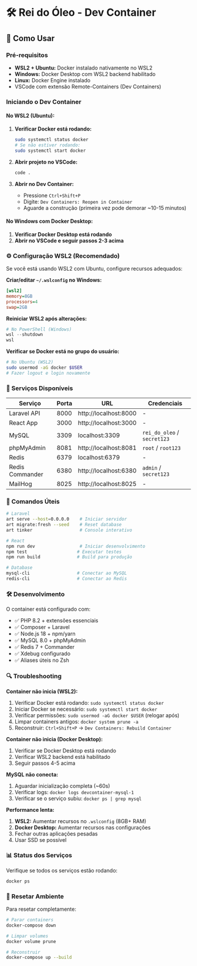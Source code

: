 # 🛠️ Rei do Óleo - Dev Container

## 🚀 Como Usar

### Pré-requisitos
- **WSL2 + Ubuntu:** Docker instalado nativamente no WSL2
- **Windows:** Docker Desktop com WSL2 backend habilitado
- **Linux:** Docker Engine instalado
- VSCode com extensão Remote-Containers (Dev Containers)

### Iniciando o Dev Container

#### **No WSL2 (Ubuntu):**
1. **Verificar Docker está rodando:**
   ```bash
   sudo systemctl status docker
   # Se não estiver rodando:
   sudo systemctl start docker
   ```

2. **Abrir projeto no VSCode:**
   ```bash
   code .
   ```

3. **Abrir no Dev Container:**
   - Pressione `Ctrl+Shift+P`
   - Digite: `Dev Containers: Reopen in Container`
   - Aguarde a construção (primeira vez pode demorar ~10-15 minutos)

#### **No Windows com Docker Desktop:**
1. **Verificar Docker Desktop está rodando**
2. **Abrir no VSCode e seguir passos 2-3 acima**

### ⚙️ Configuração WSL2 (Recomendado)

Se você está usando WSL2 com Ubuntu, configure recursos adequados:

**Criar/editar `~/.wslconfig` no Windows:**
```ini
[wsl2]
memory=8GB
processors=4
swap=2GB
```

**Reiniciar WSL2 após alterações:**
```powershell
# No PowerShell (Windows)
wsl --shutdown
wsl
```

**Verificar se Docker está no grupo do usuário:**
```bash
# No Ubuntu (WSL2)
sudo usermod -aG docker $USER
# Fazer logout e login novamente
```

### 🔧 Serviços Disponíveis

| Serviço | Porta | URL | Credenciais |
|---------|-------|-----|------------|
| Laravel API | 8000 | http://localhost:8000 | - |
| React App | 3000 | http://localhost:3000 | - |
| MySQL | 3309 | localhost:3309 | `rei_do_oleo` / `secret123` |
| phpMyAdmin | 8081 | http://localhost:8081 | `root` / `root123` |
| Redis | 6379 | localhost:6379 | - |
| Redis Commander | 6380 | http://localhost:6380 | `admin` / `secret123` |
| MailHog | 8025 | http://localhost:8025 | - |

### 🚀 Comandos Úteis

```bash
# Laravel
art serve --host=0.0.0.0    # Iniciar servidor
art migrate:fresh --seed    # Reset database
art tinker                  # Console interativo

# React
npm run dev                 # Iniciar desenvolvimento
npm test                   # Executar testes
npm run build              # Build para produção

# Database
mysql-cli                  # Conectar ao MySQL
redis-cli                  # Conectar ao Redis
```

### 🛠️ Desenvolvimento

O container está configurado com:
- ✅ PHP 8.2 + extensões essenciais
- ✅ Composer + Laravel
- ✅ Node.js 18 + npm/yarn
- ✅ MySQL 8.0 + phpMyAdmin
- ✅ Redis 7 + Commander
- ✅ Xdebug configurado
- ✅ Aliases úteis no Zsh

### 🔍 Troubleshooting

**Container não inicia (WSL2):**
1. Verificar Docker está rodando: `sudo systemctl status docker`
2. Iniciar Docker se necessário: `sudo systemctl start docker`
3. Verificar permissões: `sudo usermod -aG docker $USER` (relogar após)
4. Limpar containers antigos: `docker system prune -a`
5. Reconstruir: `Ctrl+Shift+P` → `Dev Containers: Rebuild Container`

**Container não inicia (Docker Desktop):**
1. Verificar se Docker Desktop está rodando
2. Verificar WSL2 backend está habilitado
3. Seguir passos 4-5 acima

**MySQL não conecta:**
1. Aguardar inicialização completa (~60s)
2. Verificar logs: `docker logs devcontainer-mysql-1`
3. Verificar se o serviço subiu: `docker ps | grep mysql`

**Performance lenta:**
1. **WSL2:** Aumentar recursos no `.wslconfig` (8GB+ RAM)
2. **Docker Desktop:** Aumentar recursos nas configurações
3. Fechar outras aplicações pesadas
4. Usar SSD se possível

### 📊 Status dos Serviços

Verifique se todos os serviços estão rodando:
```bash
docker ps
```

### 🔄 Resetar Ambiente

Para resetar completamente:
```bash
# Parar containers
docker-compose down

# Limpar volumes
docker volume prune

# Reconstruir
docker-compose up --build
``` 